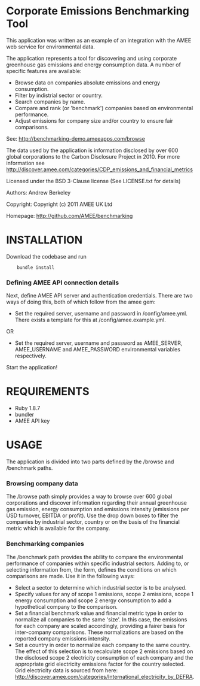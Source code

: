 # Corporate Emissions Benchmarking Tool

This application was written as an example of an integration with the AMEE web service for environmental data.

The application represents a tool for discovering and using corporate greenhouse gas emissions and energy consumption data. A number of specific features are available:

* Browse data on companies absolute emissions and energy consumption. 
* Filter by indistrial sector or country.
* Search companies by name.
* Compare and rank (or 'benchmark') companies based on environmental performance.
* Adjust emissions for company size and/or country to ensure fair comparisons.

See: http://benchmarking-demo.ameeapps.com/browse

The data used by the application is information disclosed by over 600 global corporations to the Carbon Disclosure Project in 2010. For more information see http://discover.amee.com/categories/CDP_emissions_and_financial_metrics

Licensed under the BSD 3-Clause license (See LICENSE.txt for details)

Authors: Andrew Berkeley

Copyright: Copyright (c) 2011 AMEE UK Ltd

Homepage: http://github.com/AMEE/benchmarking

# INSTALLATION

Download the codebase and run 

		bundle install

### Defining AMEE API connection details

Next, define AMEE API server and authentication credentials. There are two ways of doing this, both of which follow from the amee gem:

* Set the required server, username and password in /config/amee.yml. There exists a template for this at /config/amee.example.yml.

OR

* Set the required server, username and password as AMEE_SERVER, AMEE_USERNAME and AMEE_PASSWORD environmental variables respectively.

Start the application!

# REQUIREMENTS

 * Ruby 1.8.7
 * bundler
 * AMEE API key

# USAGE

The application is divided into two parts defined by the /browse and /benchmark paths.

### Browsing company data

The /browse path simply provides a way to browse over 600 global corporations and discover information regarding their annual greenhouse gas emission, energy consumption and emissions intensity (emissions per USD turnover, EBITDA or profit). Use the drop down boxes to filter the companies by industrial sector, country or on the basis of the financial metric which is available for the company.

### Benchmarking companies

The /benchmark path provides the ability to compare the environmental performance of companies within specific industrial sectors. Adding to, or selecting information from, the form, defines the conditions on which comparisons are made. Use it in the following ways:

* Select a sector to determine which industrial sector is to be analysed.
* Specify values for any of scope 1 emissions, scope 2 emissions, scope 1 energy consumption and scope 2 energy consumption to add a hypothetical company to the comparison.
* Set a financial benchmark value and financial metric type in order to normalize all companies to the same 'size'. In this case, the emissions for each company are scaled accordingly, providing a fairer basis for inter-company comparisons. These normalizations are based on the reported company emissions intensity.
* Set a country in order to normalize each company to the same country. The effect of this selection is to recalculate scope 2 emissions based on the disclosed scope 2 electricity consumption of each company and the appropriate grid electricity emissions factor for the country selected. Grid electricity data is sourced from here: http://discover.amee.com/categories/International_electricity_by_DEFRA.